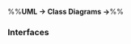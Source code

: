 <link rel="stylesheet" href="{{baseUrl}}/css/textbook.css">

<div class="website-content">

%%**UML → Class Diagrams →**%%

### Interfaces

<div id="main">

<include src="./what/embed.md" />

</div>
</div>
